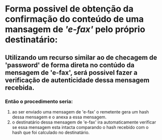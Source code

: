 # Forma possivel de obtenção da confirmação do conteúdo de uma mansagem de *'e-fax'* pelo próprio destinatário:  

## Utilizando um recurso similar ao de checagem de 'password' de forma direta no contúdo da mensagem de 'e-fax', será possivel fazer a verificação de autenticidade dessa mensagem recebida.  
  
### Então o procedimento seria:  
1. ao ser enviado uma mensagem de 'e-fax' o remetente gera um hash dessa mensagem e o anexa a essa mensagem.
2. o destinatário dessa mensagem de 'e-fax' ira automaticamente verificar se essa mensagem esta intacta comparando o hash recebido com o hash que foi calculado no destinatário.  
  

